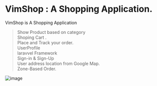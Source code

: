 # VimShop : A Shopping Application. <br />

VimShop is  A Shopping Application <br />
 > Show Product based on category <br />
 > Shoping Cart .<br />
 > Place and Track your order.<br />
 > UserProfile <br />
 > laravvel Framework <br />
 > Sign-in & Sign-Up <br />
 > User address location from Google Map. <br />
 > Zone-Based Order. <br />

![image](https://user-images.githubusercontent.com/81499541/173126993-2c949f43-e260-4c90-ad24-a609c1be4a15.png)
